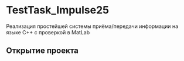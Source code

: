# TestTask_Impulse25
Реализация простейшей системы приёма/передачи информации на языке C++ с проверкой в MatLab

## Открытие проекта
